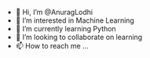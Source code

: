 - 👋 Hi, I’m @AnuragLodhi
- 👀 I’m interested in Machine Learning
- 🌱 I’m currently learning Python
- 💞️ I’m looking to collaborate on learning
- 📫 How to reach me ...

<!---
AnuragLodhi/AnuragLodhi is a ✨ special ✨ repository because its `README.md` (this file) appears on your GitHub profile.
You can click the Preview link to take a look at your changes.
--->
